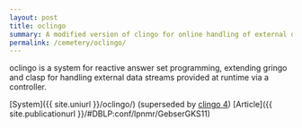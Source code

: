 ```yaml
---
layout: post
title: oclingo
summary: A modified version of clingo for online handling of external data streams.
permalink: /cemetery/oclingo/
---
```

oclingo is a system for reactive answer set programming, extending gringo and clasp for handling external data streams provided at runtime via a controller.

[System]({{ site.uniurl }}/oclingo/)
(superseded by [clingo 4](/clingo/))
[Article]({{ site.publicationurl }}/#DBLP:conf/lpnmr/GebserGKS11)
